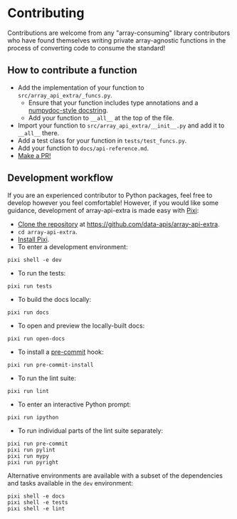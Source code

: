 # Contributing

Contributions are welcome from any "array-consuming" library contributors who
have found themselves writing private array-agnostic functions in the process of
converting code to consume the standard!

## How to contribute a function

- Add the implementation of your function to `src/array_api_extra/_funcs.py`.
  - Ensure that your function includes type annotations and a
    [numpydoc-style docstring](https://numpydoc.readthedocs.io/en/latest/format.html).
  - Add your function to `__all__` at the top of the file.
- Import your function to `src/array_api_extra/__init__.py` and add it to
  `__all__` there.
- Add a test class for your function in `tests/test_funcs.py`.
- Add your function to `docs/api-reference.md`.
- [Make a PR!](https://github.com/data-apis/array-api-extra/pulls)

## Development workflow

If you are an experienced contributor to Python packages, feel free to develop
however you feel comfortable! However, if you would like some guidance,
development of array-api-extra is made easy with
[Pixi](https://pixi.sh/latest/):

- [Clone the repository](https://docs.github.com/en/repositories/creating-and-managing-repositories/cloning-a-repository)
  at <https://github.com/data-apis/array-api-extra>.
- `cd array-api-extra`.
- [Install Pixi](https://pixi.sh/latest/#installation).
- To enter a development environment:

```
pixi shell -e dev
```

- To run the tests:

```
pixi run tests
```

- To build the docs locally:

```
pixi run docs
```

- To open and preview the locally-built docs:

```
pixi run open-docs
```

- To install a [pre-commit](https://pre-commit.com) hook:

```
pixi run pre-commit-install
```

- To run the lint suite:

```
pixi run lint
```

- To enter an interactive Python prompt:

```
pixi run ipython
```

- To run individual parts of the lint suite separately:

```
pixi run pre-commit
pixi run pylint
pixi run mypy
pixi run pyright
```

Alternative environments are available with a subset of the dependencies and
tasks available in the `dev` environment:

```
pixi shell -e docs
pixi shell -e tests
pixi shell -e lint
```
